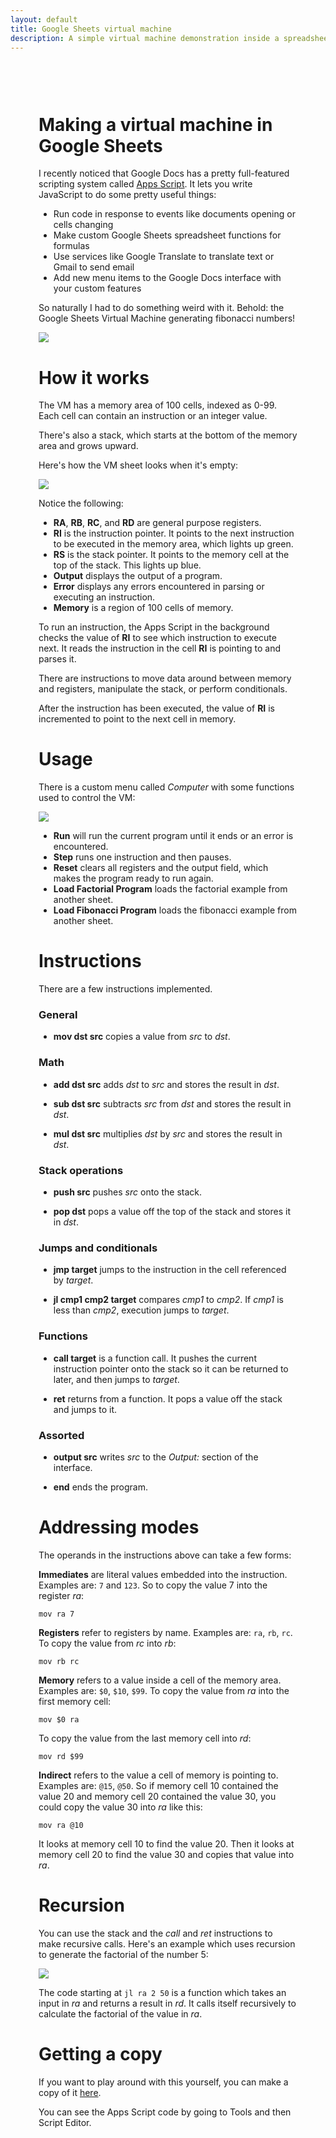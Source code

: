 ```yaml
---
layout: default
title: Google Sheets virtual machine
description: A simple virtual machine demonstration inside a spreadsheet
---
```

<link rel="stylesheet" type="text/css" href="/css/github-markdown.css" />

<style>
    .markdown-body {
        box-sizing: border-box;
        min-width: 200px;
        max-width: 980px;
        margin: 0 auto;
        padding: 45px;
    }

    .next-guide {
        text-align: center;
        font-weight: bold;
    }

    img {
        display: block;
        margin: 0 auto;
    }

    img.split {
    }

</style>

<script type="text/javascript" async
  src="https://cdn.mathjax.org/mathjax/latest/MathJax.js?config=TeX-MML-AM_CHTML">
</script>

<div class="markdown-body"><h1>Making a virtual machine in Google Sheets</h1>
<p>I recently noticed that Google Docs has a pretty full-featured scripting system
called <a href="https://developers.google.com/apps-script/">Apps Script</a>. It lets you
write JavaScript to do some pretty useful things:</p>
<ul>
<li>Run code in response to events like documents opening or cells changing</li>
<li>Make custom Google Sheets spreadsheet functions for formulas</li>
<li>Use services like Google Translate to translate text or Gmail to send email</li>
<li>Add new menu items to the Google Docs interface with your custom features</li>
</ul>
<p>So naturally I had to do something weird with it. Behold: the Google Sheets
Virtual Machine generating fibonacci numbers!</p>
<p><a href="/blog/google-sheets-virtual-machine/fibonacci.gif" target="_blank"><img src="/blog/google-sheets-virtual-machine/fibonacci.gif" style="max-width:100%;"></a></p>
<h1>How it works</h1>
<p>The VM has a memory area of 100 cells, indexed as 0-99. Each cell can contain
an instruction or an integer value.</p>
<p>There's also a stack, which starts at the bottom of the memory area and grows
upward.</p>
<p>Here's how the VM sheet looks when it's empty:</p>
<p><a href="/blog/google-sheets-virtual-machine/blank.png" target="_blank"><img src="/blog/google-sheets-virtual-machine/blank.png" style="max-width:100%;"></a></p>
<p>Notice the following:</p>
<ul>
<li><strong>RA</strong>, <strong>RB</strong>, <strong>RC</strong>, and <strong>RD</strong> are general purpose registers.</li>
<li><strong>RI</strong> is the instruction pointer. It points to the next instruction to be
executed in the memory area, which lights up green.</li>
<li><strong>RS</strong> is the stack pointer. It points to the memory cell at the top of the
stack. This lights up blue.</li>
<li><strong>Output</strong> displays the output of a program.</li>
<li><strong>Error</strong> displays any errors encountered in parsing or executing an
instruction.</li>
<li><strong>Memory</strong> is a region of 100 cells of memory.</li>
</ul>
<p>To run an instruction, the Apps Script in the background checks the value
of <strong>RI</strong> to see which instruction to execute next. It reads the instruction
in the cell <strong>RI</strong> is pointing to and parses it.</p>
<p>There are instructions to move data around between memory and registers,
manipulate the stack, or perform conditionals.</p>
<p>After the instruction has been executed, the value of <strong>RI</strong> is
incremented to point to the next cell in memory.</p>
<h1>Usage</h1>
<p>There is a custom menu called <em>Computer</em> with some functions used to control
the VM:</p>
<p><a href="/blog/google-sheets-virtual-machine/menu.png" target="_blank"><img src="/blog/google-sheets-virtual-machine/menu.png" style="max-width:100%;"></a></p>
<ul>
<li><strong>Run</strong> will run the current program until it ends or an error is
encountered.</li>
<li><strong>Step</strong> runs one instruction and then pauses.</li>
<li><strong>Reset</strong> clears all registers and the output field, which makes the program
ready to run again.</li>
<li><strong>Load Factorial Program</strong> loads the factorial example from another sheet.</li>
<li><strong>Load Fibonacci Program</strong> loads the fibonacci example from another sheet.</li>
</ul>
<h1>Instructions</h1>
<p>There are a few instructions implemented.</p>
<h3>General</h3>
<ul>
<li><strong>mov dst src</strong> copies a value from <em>src</em> to <em>dst</em>.</li>
</ul>
<h3>Math</h3>
<ul>
<li>
<p><strong>add dst src</strong> adds <em>dst</em> to <em>src</em> and stores the result in <em>dst</em>.</p>
</li>
<li>
<p><strong>sub dst src</strong> subtracts <em>src</em> from <em>dst</em> and stores the result in <em>dst</em>.</p>
</li>
<li>
<p><strong>mul dst src</strong> multiplies <em>dst</em> by <em>src</em> and stores the result in <em>dst</em>.</p>
</li>
</ul>
<h3>Stack operations</h3>
<ul>
<li>
<p><strong>push src</strong> pushes <em>src</em> onto the stack.</p>
</li>
<li>
<p><strong>pop dst</strong> pops a value off the top of the stack and stores it in <em>dst</em>.</p>
</li>
</ul>
<h3>Jumps and conditionals</h3>
<ul>
<li>
<p><strong>jmp target</strong> jumps to the instruction in the cell referenced by <em>target</em>.</p>
</li>
<li>
<p><strong>jl cmp1 cmp2 target</strong> compares <em>cmp1</em> to <em>cmp2</em>. If <em>cmp1</em> is less than
<em>cmp2</em>, execution jumps to <em>target</em>.</p>
</li>
</ul>
<h3>Functions</h3>
<ul>
<li>
<p><strong>call target</strong> is a function call. It pushes the current instruction pointer
onto the stack so it can be returned to later, and then jumps to <em>target</em>.</p>
</li>
<li>
<p><strong>ret</strong> returns from a function. It pops a value off the stack and jumps to
it.</p>
</li>
</ul>
<h3>Assorted</h3>
<ul>
<li>
<p><strong>output src</strong> writes <em>src</em> to the <em>Output:</em> section of the interface.</p>
</li>
<li>
<p><strong>end</strong> ends the program.</p>
</li>
</ul>
<h1>Addressing modes</h1>
<p>The operands in the instructions above can take a few forms:</p>
<p><strong>Immediates</strong> are literal values embedded into the instruction. Examples are:
<code>7</code> and <code>123</code>. So to copy the value 7 into the register <em>ra</em>:</p>
<pre><code>mov ra 7
</code></pre>
<p><strong>Registers</strong> refer to registers by name. Examples are: <code>ra</code>, <code>rb</code>, <code>rc</code>. To
copy the value from <em>rc</em> into <em>rb</em>:</p>
<pre><code>mov rb rc
</code></pre>
<p><strong>Memory</strong> refers to a value inside a cell of the memory area. Examples are:
<code>$0</code>, <code>$10</code>, <code>$99</code>. To copy the value from <em>ra</em> into the first memory cell:</p>
<pre><code>mov $0 ra
</code></pre>
<p>To copy the value from the last memory cell into <em>rd</em>:</p>
<pre><code>mov rd $99
</code></pre>
<p><strong>Indirect</strong> refers to the value a cell of memory is pointing to. Examples are:
<code>@15</code>, <code>@50</code>. So if memory cell 10 contained the value 20 and memory cell 20
contained the value 30, you could copy the value 30 into <em>ra</em> like this:</p>
<pre><code>mov ra @10
</code></pre>
<p>It looks at memory cell 10 to find the value 20. Then it looks at memory cell
20 to find the value 30 and copies that value into <em>ra</em>.</p>
<h1>Recursion</h1>
<p>You can use the stack and the <em>call</em> and <em>ret</em> instructions to make recursive
calls. Here's an example which uses recursion to generate the factorial of
the number 5:</p>
<p><a href="/blog/google-sheets-virtual-machine/factorial.gif" target="_blank"><img src="/blog/google-sheets-virtual-machine/factorial.gif" style="max-width:100%;"></a></p>
<p>The code starting at <code>jl ra 2 50</code> is a function which takes an input in <em>ra</em>
and returns a result in <em>rd</em>. It calls itself recursively to calculate the
factorial of the value in <em>ra</em>.</p>
<h1>Getting a copy</h1>
<p>If you want to play around with this yourself, you can make a copy of it
<a href="https://docs.google.com/spreadsheets/d/1385V2Mu2yZOMSJcSz9JrV6r8X0_JGzHZZRdPhaAdwWY/edit?usp=sharing">here</a>.</p>
<p>You can see the Apps Script code by going to Tools and then Script Editor.</p></div>
